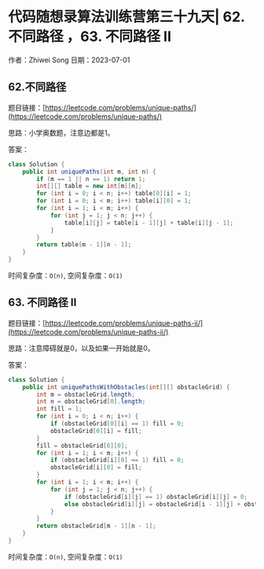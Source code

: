 # 代码随想录算法训练营第三十九天| 62.不同路径 ，63. 不同路径 II
作者：Zhiwei Song 
日期：2023-07-01

## 62.不同路径
题目链接：[https://leetcode.com/problems/unique-paths/](https://leetcode.com/problems/unique-paths/)

思路：小学奥数题，注意边都是1。

答案：

```java
class Solution {
    public int uniquePaths(int m, int n) {
        if (m == 1 || n == 1) return 1;
        int[][] table = new int[m][n];
        for (int i = 0; i < n; i++) table[0][i] = 1;
        for (int i = 0; i < m; i++) table[i][0] = 1;
        for (int i = 1; i < m; i++) {
            for (int j = 1; j < n; j++) {
                table[i][j] = table[i - 1][j] + table[i][j - 1];
            }
        }
        return table[m - 1][n - 1];
    }
}
```

时间复杂度：``O(n)``, 空间复杂度：``O(1)``

## 63. 不同路径 II
题目链接：[https://leetcode.com/problems/unique-paths-ii/](https://leetcode.com/problems/unique-paths-ii/)

思路：注意障碍就是0，以及如果一开始就是0。

答案：

```java
class Solution {
    public int uniquePathsWithObstacles(int[][] obstacleGrid) {
        int m = obstacleGrid.length;
        int n = obstacleGrid[0].length;
        int fill = 1;
        for (int i = 0; i < n; i++) {
            if (obstacleGrid[0][i] == 1) fill = 0;
            obstacleGrid[0][i] = fill;
        }
        fill = obstacleGrid[0][0];
        for (int i = 1; i < m; i++) {
            if (obstacleGrid[i][0] == 1) fill = 0;
            obstacleGrid[i][0] = fill;
        }
        for (int i = 1; i < m; i++) {
            for (int j = 1; j < n; j++) {
                if (obstacleGrid[i][j] == 1) obstacleGrid[i][j] = 0;
                else obstacleGrid[i][j] = obstacleGrid[i - 1][j] + obstacleGrid[i][j - 1];
            }
        }
        return obstacleGrid[m - 1][n - 1];
    }
}
```

时间复杂度：``O(n)``, 空间复杂度：``O(1)``
